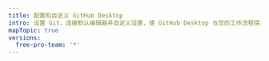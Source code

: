 ```yaml
---
title: 配置和自定义 GitHub Desktop
intro: 设置 Git，连接默认编辑器并自定义设置，使 GitHub Desktop 与您的工作流程保持一致。
mapTopic: true
versions:
  free-pro-team: '*'
---
```


